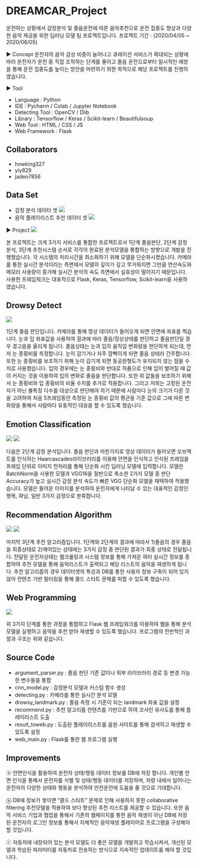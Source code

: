 # DREAMCAR_Project
운전하는 상황에서 감정분석 및 졸음운전에 따른 음악추천으로 운전 집중도 향상과 다양한 음악 제공을 위한 딥러닝 모델 팀 프로젝트입니다.
프로젝트 기간 : (2020/04/05 ~ 2020/06/05)

▶ Concept
운전자의 음악 감상 비중이 늘어나고 큐레이션 서비스가 확대되는 상황에 따라 운전자가 운전 중 직접 조작하는 단계를 줄이고 졸음 운전으로부터 일시적인 예방을 통해 운전 집중도를 높이는 방안을 마련하기 위한 목적으로 해당 프로젝트를 진행하였습니다.

▶ Tool
* Language : Python
* IDE : Pycharm / Colab / Jupyter Notebook
* Detecting Tool : OpenCV / Dlib
* Library : Tensorflow / Keras / Scikit-learn / Beautifulsoup
* Web Tool : HTML / CSS / JS
* Web Framework : Flask

## Collaborators
* howking327
* yiy829
* jaden7856

## Data Set
* 감정 분석 데이터 셋
<img src="https://user-images.githubusercontent.com/57978668/95817488-943b5200-0d5c-11eb-8723-6eae92b7ea89.png"></img>
* 음악 플레이리스트 추천 데이터 셋
<img src="https://user-images.githubusercontent.com/57978668/95817663-0318ab00-0d5d-11eb-8f6a-a495739b63f0.png"></img>

▶ Project
<img src="https://user-images.githubusercontent.com/57978668/95817664-0449d800-0d5d-11eb-83c3-1d7767fb6be5.png"></img>

본 프로젝트는 크게 3가지 서비스를 통합한 프로젝트로서 1단계 졸음판단, 2단계 감정분석, 3단계 추천시스템 순서로 각각의 완료된 분석모델을 통합하는 방향으로 개발을 진행했습니다. 각 시스템의 처리시간을 최소화하기 위해 모델을 단순화시켰습니다. 카메라를 통한 실시간 분석이라는 측면에서 모델의 깊이가 깊고 무거워지면 그만큼 연산속도와 메모리 사용량이 증가해 실시간 분석의 속도 측면에서 실효성이 떨어지기 때문입니다. 사용한 프레임워크는 대표적으로 Flask, Keras, Tensorflow, Scikit-learn을 사용하였습니다.

## Drowsy Detect
<img src="https://user-images.githubusercontent.com/57978668/95817665-04e26e80-0d5d-11eb-9a74-d46433548948.png"></img>

1단계 졸음 판단입니다. 카메라를 통해 영상 데이터가 들어오게 되면 안면에 좌표를 찍습니다. 눈과 입 좌표값을 사용하여 결과에 따라 졸음/정상상태를 판단하고 졸음판단일 경우 경고음을 울리게 됩니다. 졸음상태는 눈과 입의 움직임 변화량을 판단하게 되는데, 먼저 눈 종횡비를 측정합니다. 눈이 감기거나 자주 깜빡이게 되면 졸음 상태라 간주합니다. 또한 눈 종횡비를 보조하기 위해 눈이 감기게 되면 동공원형도가 유지되지 않는 점을 수치로 사용했습니다. 입의 경우에는 눈 종횡비와 반대로 하품으로 인해 입이 벌어질 때 값이 커지는 것을 이용하여 입의 변화로 졸음을 판단합니다. 또한 위 값들을 보조하기 위해서 눈 종횡비와 입 종횡비의 비율 수치를 추가로 적용합니다. 그리고 저희는 고정된 운전자가 아닌 불특정 다수를 대상으로 판단해야 하기 때문에 사람마다 눈의 크기가 다른 것을 고려하여 처음 5프레임동안 측정된 눈 종횡비 값의 평균을 기준 값으로 그에 따른 변화량을 통해서 사람마다 유동적인 대응을 할 수 있도록 했습니다.

## Emotion Classification
<img src="https://user-images.githubusercontent.com/57978668/95817667-04e26e80-0d5d-11eb-8407-477b984fbecf.png"></img>
<img src="https://user-images.githubusercontent.com/57978668/95817669-057b0500-0d5d-11eb-9f14-feed7c5854f6.png"></img>

다음은 2단계 감정 분석입니다. 졸음 판단과 마찬가지로 영상 데이터가 들어오면 오브젝트를 인식하는 Haarcascades라이브러리를 이용해 안면을 인식하고 인식된 프레임을 프레임 단위로 이미지 전처리를 통해 단순화 시킨 딥러닝 모델에 입력합니다. 모델은 BatchNorm을 사용한 모델과 VGG16을 절반으로 축소한 2가지 모델 중 판단 Accuracy가 높고 실시간 감정 분석 속도가 빠른 VGG 단순화 모델을 채택하여 적용했습니다. 모델은 들어온 이미지를 분석하여 운전자에게 나타날 수 있는 대표적인 감정인 행복, 화남, 일반 3가지 감정으로 분류합니다.

## Recommendation Algorithm
<img src="https://user-images.githubusercontent.com/57978668/95817670-057b0500-0d5d-11eb-9d91-ad8c21ee7743.png"></img>
<img src="https://user-images.githubusercontent.com/57978668/95817671-06139b80-0d5d-11eb-8ca8-547b2b7a6d12.png"></img>

마지막 3단계 추천 알고리즘입니다. 1단계와 2단계의 결과에 따라서 1)졸음의 경우 졸음을 최종상태로 2)깨어있는 상태에는 3가지 감정 중 판단된 결과가 최종 상태로 전달됩니다. 전달된 운전자상태는 웹크롤링과 시스템 정보를 통해 가져온 여러 실시간 정보를 종합하여 추천 모델을 통해 음악리스트가 출력되고 해당 리스트의 음악을 재생하게 됩니다. 추천 알고리즘의 경우 데이터셋의 특성과 DB를 통한 사용자 정보 구축이 되어 있지 않아 컨텐츠 기반 필터링을 통해 콜드 스타트 문제를 피할 수 있도록 했습니다.

## Web Programming
<img src="https://user-images.githubusercontent.com/57978668/95817672-06139b80-0d5d-11eb-8c79-5373da2891e3.png"></img>

위 3가지 단계를 통한 과정을 통합하고 Flask 웹 프레임워크를 이용하여 웹을 통해 분석 모델을 실행하고 음악을 추천 받아 재생할 수 있도록 했습니다. 프로그램의 전반적인 과정과 구조는 위와 같습니다.

## Source Code
* argument_parser.py : 졸음 판단 기준 값이나 외부 라이브러리 경로 등 변경 가능한 변수들을 통합
* cnn_model.py : 감정분석 모델과 커스텀 함수 생성
* detecting.py : 카메라를 통한 실시간 분석 모델
* drowsy_landmark.py : 졸음 측정 시 기준이 되는 landmark 좌표 값을 설정
* recommend.py : 추천 알고리즘 컨텐츠를 기반으로 하여 코사인 유사도를 통해 플레이리스트 도출
* result_toweb.py : 도출된 플레이리스트를 음원 사이트를 통해 검색하고 재생할 수 있도록 설정
* web_main.py : Flask를 통한 웹 프로그램 실행

## Improvements
ⓐ 안면인식을 활용하여 운전자 상태/행동 데이터 정보를 DB에 저장 합니다. 개인별 안면 인식을 통해서 운전자를 식별 및 상태/행동 데이터를 저장하며, 차량 내에서 일어나는 운전자의 다양한 상태와 행동을 분석하여 안전운전에 도움을 줄 것으로 기대합니다.

ⓑ DB에 정보가 쌓이면 “콜드 스타트” 문제로 인해 사용하지 못한 collaborative filtering 추천모델을 적용하여 보다 향상된 추천 리스트를 제공할 수 있습니다. 또한 음악 서비스 기업과 협업을 통해서 기존의 웹페이지를 통한 음악 재생이 아닌 DB에 저장된 운전자의 로그인 정보를 통해서 자체적인 음악재생 플레이어로 프로그램을 구성해야 할 것입니다.

ⓒ 자동차에 내장되어 있는 분석 모델도 더 좋은 모델을 개발하고 학습시켜서, 개선된 모델과 학습된 파라미터를 자동차로 전송하는 방식으로 지속적인 업데이트를 해야 할 것입니다.
